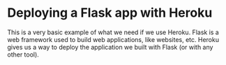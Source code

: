 # Deploying a Flask app with Heroku
This is a very basic example of what we need if we use Heroku.
Flask is a web framework used to build web applications, like websites, etc.
Heroku gives us a way to deploy the application we built with Flask (or with any other tool).